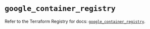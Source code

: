 # `google_container_registry`

Refer to the Terraform Registry for docs: [`google_container_registry`](https://registry.terraform.io/providers/hashicorp/google/6.3.0/docs/resources/container_registry).

